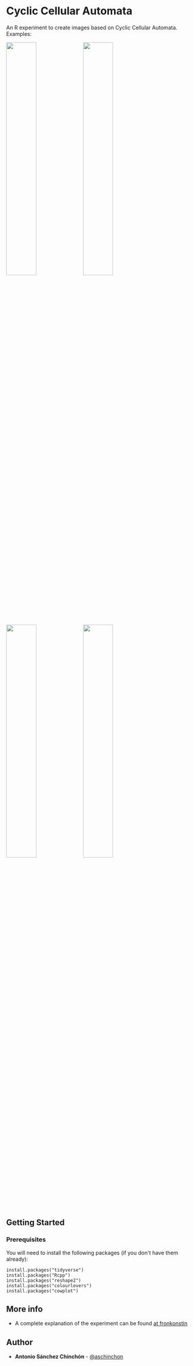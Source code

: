# Cyclic Cellular Automata

An R experiment to create images based on Cyclic Cellular Automata. Examples:

<img src="https://fronkonstin.com/wp-content/uploads/2020/12/cyclic000001_5_29_5_M_563.png" width=40%></img>
<img src="https://fronkonstin.com/wp-content/uploads/2020/12/cyclic000095_4_4_6_Nr_1222.png" width=40%></img>
<img src="https://fronkonstin.com/wp-content/uploads/2020/12/cyclic000066_2_4_7_TM_1226.png" width=40%></img>
<img src="https://fronkonstin.com/wp-content/uploads/2020/12/cyclic000037_3_3_5_S2_785.png" width=40%></img>

## Getting Started

### Prerequisites

You will need to install the following packages (if you don't have them already):

```
install.packages("tidyverse")
install.packages("Rcpp")
install.packages("reshape2")
install.packages("colourlovers")
install.packages("cowplot")
```

## More info

+ A complete explanation of the experiment can be found [at fronkonstin](https://fronkonstin.com/)

## Author

* **Antonio Sánchez Chinchón** - [@aschinchon](https://twitter.com/aschinchon)

